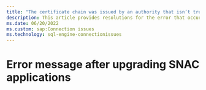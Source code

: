 ```yaml
---
title: "The certificate chain was issued by an authority that isn’t trusted" - error message after upgrading SNAC applications
description: This article provides resolutions for the error that occurs when you upgrade  SNAC applications.
ms.date: 06/20/2022
ms.custom: sap:Connection issues
ms.technology: sql-engine-connectionissues
---
```


# Error message after upgrading SNAC applications